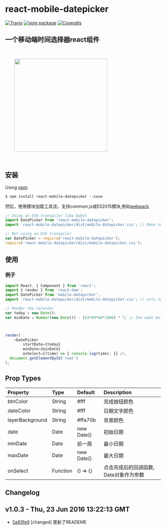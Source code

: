 # react-mobile-datepicker
[![Travis][build-badge]][build] [![npm package][npm-badge]][npm] [![Coveralls][coveralls-badge]][coveralls]

一个移动端时间选择器react组件
---------------------------------------

<div style="padding:30px">
<img src="https://raw.githubusercontent.com/lanjingling0510/react-mobile-datepicker/master/.github/preview.gif" width="300" />
</div>



安装
------------
Using [npm](https://www.npmjs.com/):

	$ npm install react-mobile-datepicker --save


然后，使用模块加载工具流，支持common.js或ES2015模块,例如[webpack](https://github.com/webpack/webpack)

```js
// Using an ES6 transpiler like Babel
import DatePicker from 'react-mobile-datepicker';
import 'react-mobile-datepicker/dist/mobile-datepicker.css'; // Make sure to import the default stylesheet

// Not using an ES6 transpiler
var DatePicker = require('react-mobile-datepicker');
require('react-mobile-datepicker/dist/mobile-datepicker.css');
```

使用
------------
### 例子

```js
import React, { Component } from 'react';
import { render } from 'react-dom';
import DatePicker from 'mobile-datepicker';
import 'react-mobile-datepicker/dist/mobile-datepicker.css'; // only needs to be imported once

// Render the Calendar
var today = new Date();
var minDate = Number(new Date()) - (24*60*60*1000) * 7; // One week before today



render(
	<DatePicker
		startDate={today}
		minDate={minDate}
		onSelect={(time) => { console.log(time); }} />,
  document.getElementById('root')
);
```


Prop Types
------------

| Property        | Type           | Default  | Description |
|:------------- |:------------- |:-------------- |:---------- |
| btnColor      | String | #fff | 完成按钮颜色 |
| dateColor      | String      | #fff  | 日期文字颜色 |
| layerBackground | String     | #ffa70b | 背景颜色 |
| date | Date | new Date() | 初始日期 |
| minDate  | Date | 前一周 | 最小日期 |
| maxDate  | Date | new Date() | 最大日期 |
| onSelect | Function | () => {} | 点击完成后的回调函数, Date对象作为参数 |

Changelog
-------------

v1.0.3 - Thu, 23 Jun 2016 13:22:13 GMT
--------------------------------------

- [5a93fe9](../../commit/5a93fe9) [changed] 更新了READEME





[npm-badge]: https://img.shields.io/npm/v/react-mobile-datepicker.svg?style=flat-square
[npm]: https://www.npmjs.com/package/react-mobile-datepicker
[build-badge]: https://img.shields.io/travis/lanjingling0510/react-mobile-datepicker/master.svg?style=flat-square
[build]: https://travis-ci.org/lanjingling0510/react-mobile-datepicker
[coveralls-badge]: https://img.shields.io/coveralls/lanjingling0510/react-mobile-datepicker.svg?style=flat-square
[coveralls]: https://coveralls.io/github/lanjingling0510/react-mobile-datepicker
